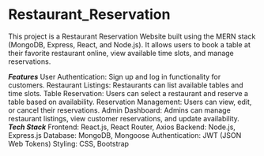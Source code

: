 # Restaurant_Reservation
This project is a Restaurant Reservation Website built using the MERN stack (MongoDB, Express, React, and Node.js). It allows users to book a table at their favorite restaurant online, view available time slots, and manage reservations.

***Features***
User Authentication: Sign up and log in functionality for customers.
Restaurant Listings: Restaurants can list available tables and time slots.
Table Reservation: Users can select a restaurant and reserve a table based on availability.
Reservation Management: Users can view, edit, or cancel their reservations.
Admin Dashboard: Admins can manage restaurant listings, view customer reservations, and update availability.
                                   ***Tech Stack***
Frontend: React.js, React Router, Axios
Backend: Node.js, Express.js
Database: MongoDB, Mongoose
Authentication: JWT (JSON Web Tokens)
Styling: CSS, Bootstrap
